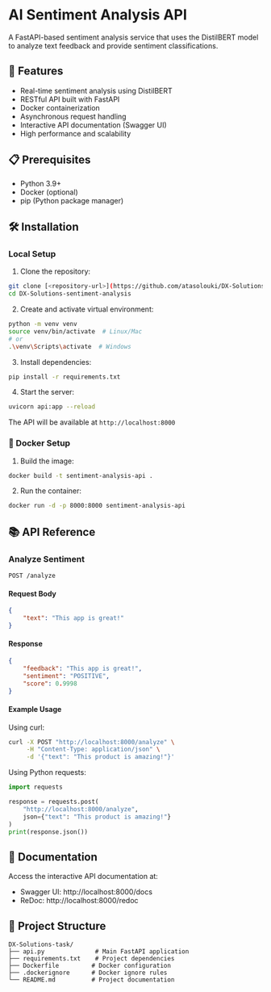 # AI Sentiment Analysis API

A FastAPI-based sentiment analysis service that uses the DistilBERT model to analyze text feedback and provide sentiment classifications.

## 🚀 Features

- Real-time sentiment analysis using DistilBERT
- RESTful API built with FastAPI
- Docker containerization
- Asynchronous request handling
- Interactive API documentation (Swagger UI)
- High performance and scalability

## 📋 Prerequisites

- Python 3.9+
- Docker (optional)
- pip (Python package manager)

## 🛠️ Installation

### Local Setup

1. Clone the repository:
```bash
git clone [<repository-url>](https://github.com/atasolouki/DX-Solutions-sentiment-analysis.git)
cd DX-Solutions-sentiment-analysis
```

2. Create and activate virtual environment:
```bash
python -m venv venv
source venv/bin/activate  # Linux/Mac
# or
.\venv\Scripts\activate  # Windows
```

3. Install dependencies:
```bash
pip install -r requirements.txt
```

4. Start the server:
```bash
uvicorn api:app --reload
```

The API will be available at `http://localhost:8000`

### 🐳 Docker Setup

1. Build the image:
```bash
docker build -t sentiment-analysis-api .
```

2. Run the container:
```bash
docker run -d -p 8000:8000 sentiment-analysis-api
```

## 📚 API Reference

### Analyze Sentiment

```http
POST /analyze
```

#### Request Body
```json
{
    "text": "This app is great!"
}
```

#### Response
```json
{
    "feedback": "This app is great!",
    "sentiment": "POSITIVE",
    "score": 0.9998
}
```

#### Example Usage

Using curl:
```bash
curl -X POST "http://localhost:8000/analyze" \
     -H "Content-Type: application/json" \
     -d '{"text": "This product is amazing!"}'
```

Using Python requests:
```python
import requests

response = requests.post(
    "http://localhost:8000/analyze",
    json={"text": "This product is amazing!"}
)
print(response.json())
```

## 📖 Documentation

Access the interactive API documentation at:
- Swagger UI: http://localhost:8000/docs
- ReDoc: http://localhost:8000/redoc

## 📁 Project Structure

```
DX-Solutions-task/
├── api.py              # Main FastAPI application
├── requirements.txt    # Project dependencies
├── Dockerfile         # Docker configuration
├── .dockerignore      # Docker ignore rules
└── README.md          # Project documentation
```


